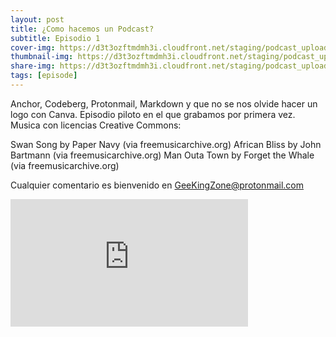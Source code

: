 ```yaml
---
layout: post
title: ¿Como hacemos un Podcast?
subtitle: Episodio 1
cover-img: https://d3t3ozftmdmh3i.cloudfront.net/staging/podcast_uploaded_episode/14743809/14743809-1696169870585-fa4b20a48ee69.jpg
thumbnail-img: https://d3t3ozftmdmh3i.cloudfront.net/staging/podcast_uploaded_episode/14743809/14743809-1696169870585-fa4b20a48ee69.jpg
share-img: https://d3t3ozftmdmh3i.cloudfront.net/staging/podcast_uploaded_episode/14743809/14743809-1696169870585-fa4b20a48ee69.jpg
tags: [episode]
---
```


Anchor, Codeberg, Protonmail, Markdown y que no se nos olvide hacer un logo con Canva. Episodio piloto en el que grabamos por primera vez.
Musica con licencias Creative Commons:

 Swan Song by Paper Navy (via freemusicarchive.org)
 African Bliss by John Bartmann (via freemusicarchive.org)
 Man Outa Town by Forget the Whale (via freemusicarchive.org)

Cualquier comentario es bienvenido en GeeKingZone@protonmail.com
<iframe src='https://podcasters.spotify.com/pod/show/geekingzone/embed/episodes/Cmo-hacemos-un-Podcast-evkhbj' height='204px' width='380px' frameborder='0' scrolling='no'></iframe>